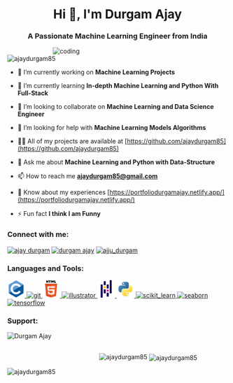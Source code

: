 <h1 align="center">Hi 👋, I'm Durgam Ajay</h1>
<h3 align="center">A Passionate Machine Learning Engineer from India</h3>
<img align="right" alt="coding" width="400" src="https://user-images.githubusercontent.com/55389276/140866485-8fb1c876-9a8f-4d6a-98dc-08c4981eaf70.gif">
<p align="left"> <img src="https://komarev.com/ghpvc/?username=ajaydurgam85&label=Profile%20views&color=0e75b6&style=flat" alt="ajaydurgam85" /> </p>

- 🔭 I’m currently working on **Machine Learning Projects**

- 🌱 I’m currently learning **In-depth Machine Learning and Python With Full-Stack**

- 👯 I’m looking to collaborate on **Machine Learning and Data Science Engineer**

- 🤝 I’m looking for help with **Machine Learning Models Algorithms**

- 👨‍💻 All of my projects are available at [https://github.com/ajaydurgam85](https://github.com/ajaydurgam85)

- 💬 Ask me about **Machine Learning and Python with Data-Structure**

- 📫 How to reach me **ajaydurgam85@gmail.com**

- 📄 Know about my experiences [https://portfoliodurgamajay.netlify.app/](https://portfoliodurgamajay.netlify.app/)

- ⚡ Fun fact **I think I am Funny**

<h3 align="left">Connect with me:</h3>
<p align="left">
<a href="https://linkedin.com/in/ajay durgam" target="blank"><img align="center" src="https://raw.githubusercontent.com/rahuldkjain/github-profile-readme-generator/master/src/images/icons/Social/linked-in-alt.svg" alt="ajay durgam" height="30" width="40" /></a>
<a href="https://kaggle.com/durgam ajay" target="blank"><img align="center" src="https://raw.githubusercontent.com/rahuldkjain/github-profile-readme-generator/master/src/images/icons/Social/kaggle.svg" alt="durgam ajay" height="30" width="40" /></a>
<a href="https://instagram.com/ajju_durgam" target="blank"><img align="center" src="https://raw.githubusercontent.com/rahuldkjain/github-profile-readme-generator/master/src/images/icons/Social/instagram.svg" alt="ajju_durgam" height="30" width="40" /></a>
</p>

<h3 align="left">Languages and Tools:</h3>
<p align="left"> <a href="https://www.cprogramming.com/" target="_blank" rel="noreferrer"> <img src="https://raw.githubusercontent.com/devicons/devicon/master/icons/c/c-original.svg" alt="c" width="40" height="40"/> </a> <a href="https://git-scm.com/" target="_blank" rel="noreferrer"> <img src="https://www.vectorlogo.zone/logos/git-scm/git-scm-icon.svg" alt="git" width="40" height="40"/> </a> <a href="https://www.w3.org/html/" target="_blank" rel="noreferrer"> <img src="https://raw.githubusercontent.com/devicons/devicon/master/icons/html5/html5-original-wordmark.svg" alt="html5" width="40" height="40"/> </a> <a href="https://www.adobe.com/in/products/illustrator.html" target="_blank" rel="noreferrer"> <img src="https://www.vectorlogo.zone/logos/adobe_illustrator/adobe_illustrator-icon.svg" alt="illustrator" width="40" height="40"/> </a> <a href="https://pandas.pydata.org/" target="_blank" rel="noreferrer"> <img src="https://raw.githubusercontent.com/devicons/devicon/2ae2a900d2f041da66e950e4d48052658d850630/icons/pandas/pandas-original.svg" alt="pandas" width="40" height="40"/> </a> <a href="https://www.python.org" target="_blank" rel="noreferrer"> <img src="https://raw.githubusercontent.com/devicons/devicon/master/icons/python/python-original.svg" alt="python" width="40" height="40"/> </a> <a href="https://scikit-learn.org/" target="_blank" rel="noreferrer"> <img src="https://upload.wikimedia.org/wikipedia/commons/0/05/Scikit_learn_logo_small.svg" alt="scikit_learn" width="40" height="40"/> </a> <a href="https://seaborn.pydata.org/" target="_blank" rel="noreferrer"> <img src="https://seaborn.pydata.org/_images/logo-mark-lightbg.svg" alt="seaborn" width="40" height="40"/> </a> <a href="https://www.tensorflow.org" target="_blank" rel="noreferrer"> <img src="https://www.vectorlogo.zone/logos/tensorflow/tensorflow-icon.svg" alt="tensorflow" width="40" height="40"/> </a> </p>

<h3 align="left">Support:</h3>
<p><a href="https://www.buymeacoffee.com/Durgam Ajay"> <img align="left" src="https://cdn.buymeacoffee.com/buttons/v2/default-yellow.png" height="50" width="210" alt="Durgam Ajay" /></a></p><br><br>

<p><img align="left" src="https://github-readme-stats.vercel.app/api/top-langs?username=ajaydurgam85&show_icons=true&locale=en&layout=compact" alt="ajaydurgam85" /></p>

<p>&nbsp;<img align="center" src="https://github-readme-stats.vercel.app/api?username=ajaydurgam85&show_icons=true&locale=en" alt="ajaydurgam85" /></p>

<p><img align="center" src="https://github-readme-streak-stats.herokuapp.com/?user=ajaydurgam85&" alt="ajaydurgam85" /></p>
